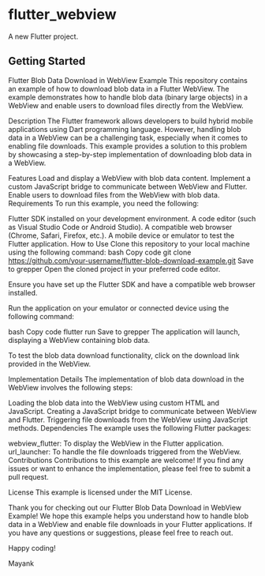 # flutter_webview

A new Flutter project.

## Getting Started
Flutter Blob Data Download in WebView Example
This repository contains an example of how to download blob data in a Flutter WebView. The example demonstrates how to handle blob data (binary large objects) in a WebView and enable users to download files directly from the WebView.

Description
The Flutter framework allows developers to build hybrid mobile applications using Dart programming language. However, handling blob data in a WebView can be a challenging task, especially when it comes to enabling file downloads. This example provides a solution to this problem by showcasing a step-by-step implementation of downloading blob data in a WebView.

Features
Load and display a WebView with blob data content.
Implement a custom JavaScript bridge to communicate between WebView and Flutter.
Enable users to download files from the WebView with blob data.
Requirements
To run this example, you need the following:

Flutter SDK installed on your development environment.
A code editor (such as Visual Studio Code or Android Studio).
A compatible web browser (Chrome, Safari, Firefox, etc.).
A mobile device or emulator to test the Flutter application.
How to Use
Clone this repository to your local machine using the following command:
bash
Copy code
git clone https://github.com/your-username/flutter-blob-download-example.git
Save to grepper
Open the cloned project in your preferred code editor.

Ensure you have set up the Flutter SDK and have a compatible web browser installed.

Run the application on your emulator or connected device using the following command:

bash
Copy code
flutter run
Save to grepper
The application will launch, displaying a WebView containing blob data.

To test the blob data download functionality, click on the download link provided in the WebView.

Implementation Details
The implementation of blob data download in the WebView involves the following steps:

Loading the blob data into the WebView using custom HTML and JavaScript.
Creating a JavaScript bridge to communicate between WebView and Flutter.
Triggering file downloads from the WebView using JavaScript methods.
Dependencies
The example uses the following Flutter packages:

webview_flutter: To display the WebView in the Flutter application.
url_launcher: To handle the file downloads triggered from the WebView.
Contributions
Contributions to this example are welcome! If you find any issues or want to enhance the implementation, please feel free to submit a pull request.

License
This example is licensed under the MIT License.

Thank you for checking out our Flutter Blob Data Download in WebView Example! We hope this example helps you understand how to handle blob data in a WebView and enable file downloads in your Flutter applications. If you have any questions or suggestions, please feel free to reach out.

Happy coding!

Mayank